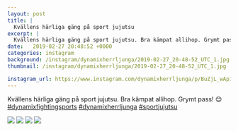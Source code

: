 ```yaml
---
layout: post
title: |
  Kvällens härliga gäng på sport jujutsu
excerpt: |
  Kvällens härliga gäng på sport jujutsu. Bra kämpat allihop. Grymt pass! 😊   
date:   2019-02-27 20:48:52 +0000
categories: instagram
background: /instagram/dynamixherrljunga/2019-02-27_20-48-52_UTC_1.jpg
thumbnail: /instagram/dynamixherrljunga/2019-02-27_20-48-52_UTC_1.jpg

instagram_url: https://www.instagram.com/dynamixherrljunga/p/BuZjL_wAp13
---
```

Kvällens härliga gäng på sport jujutsu. Bra kämpat allihop. Grymt pass! 😊 [#dynamixfightingsports](https://www.instagram.com/explore/tags/dynamixfightingsports/) [#dynamixherrljunga](https://www.instagram.com/explore/tags/dynamixherrljunga/) [#sportjujutsu](https://www.instagram.com/explore/tags/sportjujutsu/)



<img src='{{ site.baseurl }}/instagram/dynamixherrljunga/2019-02-27_20-48-52_UTC_1.jpg' class='img-fluid' />


<img src='{{ site.baseurl }}/instagram/dynamixherrljunga/2019-02-27_20-48-52_UTC_2.jpg' class='img-fluid' />


<img src='{{ site.baseurl }}/instagram/dynamixherrljunga/2019-02-27_20-48-52_UTC_3.jpg' class='img-fluid' />


<img src='{{ site.baseurl }}/instagram/dynamixherrljunga/2019-02-27_20-48-52_UTC_4.jpg' class='img-fluid' />
